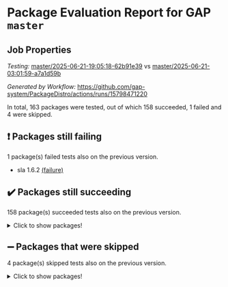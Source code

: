 # Package Evaluation Report for GAP `master`

## Job Properties

*Testing:* [master/2025-06-21-19:05:18-62b91e39](https://github.com/gap-system/PackageDistro/blob/data/reports/master/2025-06-21-19:05:18-62b91e39) vs [master/2025-06-21-03:01:59-a7a1d59b](https://github.com/gap-system/PackageDistro/blob/data/reports/master/2025-06-21-03:01:59-a7a1d59b)

*Generated by Workflow:* https://github.com/gap-system/PackageDistro/actions/runs/15798471220

In total, 163 packages were tested, out of which 158 succeeded, 1 failed and 4 were skipped.

## :exclamation: Packages still failing

1 package(s) failed tests also on the previous version.
- sla 1.6.2 [(failure)](https://github.com/gap-system/PackageDistro/actions/runs/15798471220/job/44533866707)

## :heavy_check_mark: Packages still succeeding

158 package(s) succeeded tests also on the previous version.
<details><summary>Click to show packages!</summary>

- 4ti2interface 2024.11-01 [(success)](https://github.com/gap-system/PackageDistro/actions/runs/15798471220/job/44533866492)
- ace 5.7.0 [(success)](https://github.com/gap-system/PackageDistro/actions/runs/15798471220/job/44533866489)
- aclib 1.3.2 [(success)](https://github.com/gap-system/PackageDistro/actions/runs/15798471220/job/44533866491)
- agt 0.3.1 [(success)](https://github.com/gap-system/PackageDistro/actions/runs/15798471220/job/44533866493)
- alco 1.1.1 [(success)](https://github.com/gap-system/PackageDistro/actions/runs/15798471220/job/44533866495)
- alnuth 3.2.1 [(success)](https://github.com/gap-system/PackageDistro/actions/runs/15798471220/job/44533866506)
- anupq 3.3.1 [(success)](https://github.com/gap-system/PackageDistro/actions/runs/15798471220/job/44533866500)
- atlasrep 2.1.9 [(success)](https://github.com/gap-system/PackageDistro/actions/runs/15798471220/job/44533866502)
- autodoc 2025.05.09 [(success)](https://github.com/gap-system/PackageDistro/actions/runs/15798471220/job/44533866508)
- automata 1.16 [(success)](https://github.com/gap-system/PackageDistro/actions/runs/15798471220/job/44533866497)
- automgrp 1.3.3 [(success)](https://github.com/gap-system/PackageDistro/actions/runs/15798471220/job/44533866509)
- autpgrp 1.11.1 [(success)](https://github.com/gap-system/PackageDistro/actions/runs/15798471220/job/44533866510)
- cap 2025.06-06 [(success)](https://github.com/gap-system/PackageDistro/actions/runs/15798471220/job/44533866512)
- caratinterface 2.3.7 [(success)](https://github.com/gap-system/PackageDistro/actions/runs/15798471220/job/44533866516)
- cddinterface 2024.09.02 [(success)](https://github.com/gap-system/PackageDistro/actions/runs/15798471220/job/44533866514)
- circle 1.6.6 [(success)](https://github.com/gap-system/PackageDistro/actions/runs/15798471220/job/44533866526)
- classicpres 1.22 [(success)](https://github.com/gap-system/PackageDistro/actions/runs/15798471220/job/44533866522)
- cohomolo 1.6.11 [(success)](https://github.com/gap-system/PackageDistro/actions/runs/15798471220/job/44533866521)
- congruence 1.2.7 [(success)](https://github.com/gap-system/PackageDistro/actions/runs/15798471220/job/44533866517)
- corefreesub 0.6 [(success)](https://github.com/gap-system/PackageDistro/actions/runs/15798471220/job/44533866519)
- corelg 1.57 [(success)](https://github.com/gap-system/PackageDistro/actions/runs/15798471220/job/44533866523)
- crime 1.6 [(success)](https://github.com/gap-system/PackageDistro/actions/runs/15798471220/job/44533866520)
- crisp 1.4.6 [(success)](https://github.com/gap-system/PackageDistro/actions/runs/15798471220/job/44533866532)
- crypting 0.10.6 [(success)](https://github.com/gap-system/PackageDistro/actions/runs/15798471220/job/44533866539)
- cryst 4.1.27 [(success)](https://github.com/gap-system/PackageDistro/actions/runs/15798471220/job/44533866541)
- crystcat 1.1.10 [(success)](https://github.com/gap-system/PackageDistro/actions/runs/15798471220/job/44533866533)
- ctbllib 1.3.11 [(success)](https://github.com/gap-system/PackageDistro/actions/runs/15798471220/job/44533866550)
- cubefree 1.20 [(success)](https://github.com/gap-system/PackageDistro/actions/runs/15798471220/job/44533866531)
- curlinterface 2.4.2 [(success)](https://github.com/gap-system/PackageDistro/actions/runs/15798471220/job/44533866551)
- cvec 2.8.4 [(success)](https://github.com/gap-system/PackageDistro/actions/runs/15798471220/job/44533866537)
- datastructures 0.3.3 [(success)](https://github.com/gap-system/PackageDistro/actions/runs/15798471220/job/44533866549)
- deepthought 1.0.9 [(success)](https://github.com/gap-system/PackageDistro/actions/runs/15798471220/job/44533866542)
- design 1.8.2 [(success)](https://github.com/gap-system/PackageDistro/actions/runs/15798471220/job/44533866540)
- difsets 2.3.1 [(success)](https://github.com/gap-system/PackageDistro/actions/runs/15798471220/job/44533866548)
- digraphs 1.10.0 [(success)](https://github.com/gap-system/PackageDistro/actions/runs/15798471220/job/44533866552)
- edim 1.3.8 [(success)](https://github.com/gap-system/PackageDistro/actions/runs/15798471220/job/44533866554)
- example 4.4.1 [(success)](https://github.com/gap-system/PackageDistro/actions/runs/15798471220/job/44533866546)
- examplesforhomalg 2023.10-01 [(success)](https://github.com/gap-system/PackageDistro/actions/runs/15798471220/job/44533866547)
- factint 1.6.3 [(success)](https://github.com/gap-system/PackageDistro/actions/runs/15798471220/job/44533866553)
- ferret 1.0.14 [(success)](https://github.com/gap-system/PackageDistro/actions/runs/15798471220/job/44533866560)
- fga 1.5.0 [(success)](https://github.com/gap-system/PackageDistro/actions/runs/15798471220/job/44533866561)
- fining 1.5.6 [(success)](https://github.com/gap-system/PackageDistro/actions/runs/15798471220/job/44533866555)
- float 1.0.7 [(success)](https://github.com/gap-system/PackageDistro/actions/runs/15798471220/job/44533866577)
- format 1.4.4 [(success)](https://github.com/gap-system/PackageDistro/actions/runs/15798471220/job/44533866558)
- forms 1.2.13 [(success)](https://github.com/gap-system/PackageDistro/actions/runs/15798471220/job/44533866573)
- fplsa 1.2.6 [(success)](https://github.com/gap-system/PackageDistro/actions/runs/15798471220/job/44533866562)
- fr 2.4.13 [(success)](https://github.com/gap-system/PackageDistro/actions/runs/15798471220/job/44533866568)
- francy 2.0.3 [(success)](https://github.com/gap-system/PackageDistro/actions/runs/15798471220/job/44533866563)
- fwtree 1.3 [(success)](https://github.com/gap-system/PackageDistro/actions/runs/15798471220/job/44533866570)
- gapdoc 1.6.7 [(success)](https://github.com/gap-system/PackageDistro/actions/runs/15798471220/job/44533866572)
- gauss 2024.11-01 [(success)](https://github.com/gap-system/PackageDistro/actions/runs/15798471220/job/44533866564)
- gaussforhomalg 2024.08-01 [(success)](https://github.com/gap-system/PackageDistro/actions/runs/15798471220/job/44533866569)
- gbnp 1.1.0 [(success)](https://github.com/gap-system/PackageDistro/actions/runs/15798471220/job/44533866581)
- generalizedmorphismsforcap 2025.02-01 [(success)](https://github.com/gap-system/PackageDistro/actions/runs/15798471220/job/44533866576)
- genss 1.6.9 [(success)](https://github.com/gap-system/PackageDistro/actions/runs/15798471220/job/44533866575)
- gradedmodules 2024.12-01 [(success)](https://github.com/gap-system/PackageDistro/actions/runs/15798471220/job/44533866574)
- gradedringforhomalg 2024.07-01 [(success)](https://github.com/gap-system/PackageDistro/actions/runs/15798471220/job/44533866579)
- grape 4.9.2 [(success)](https://github.com/gap-system/PackageDistro/actions/runs/15798471220/job/44533866598)
- groupoids 1.76 [(success)](https://github.com/gap-system/PackageDistro/actions/runs/15798471220/job/44533866586)
- grpconst 2.6.5 [(success)](https://github.com/gap-system/PackageDistro/actions/runs/15798471220/job/44533866592)
- guarana 0.96.3 [(success)](https://github.com/gap-system/PackageDistro/actions/runs/15798471220/job/44533866593)
- guava 3.20 [(success)](https://github.com/gap-system/PackageDistro/actions/runs/15798471220/job/44533866587)
- hap 1.66 [(success)](https://github.com/gap-system/PackageDistro/actions/runs/15798471220/job/44533866595)
- hapcryst 0.1.15 [(success)](https://github.com/gap-system/PackageDistro/actions/runs/15798471220/job/44533866588)
- hecke 1.5.4 [(success)](https://github.com/gap-system/PackageDistro/actions/runs/15798471220/job/44533866603)
- help 4.0 [(success)](https://github.com/gap-system/PackageDistro/actions/runs/15798471220/job/44533866596)
- homalg 2024.01-01 [(success)](https://github.com/gap-system/PackageDistro/actions/runs/15798471220/job/44533866613)
- homalgtocas 2023.11-01 [(success)](https://github.com/gap-system/PackageDistro/actions/runs/15798471220/job/44533866614)
- ibnp 0.15 [(success)](https://github.com/gap-system/PackageDistro/actions/runs/15798471220/job/44533866615)
- idrel 2.48 [(success)](https://github.com/gap-system/PackageDistro/actions/runs/15798471220/job/44533866601)
- images 1.3.3 [(success)](https://github.com/gap-system/PackageDistro/actions/runs/15798471220/job/44533866602)
- intpic 0.4.0 [(success)](https://github.com/gap-system/PackageDistro/actions/runs/15798471220/job/44533866599)
- io 4.9.3 [(success)](https://github.com/gap-system/PackageDistro/actions/runs/15798471220/job/44533866605)
- io_forhomalg 2023.02-04 [(success)](https://github.com/gap-system/PackageDistro/actions/runs/15798471220/job/44533866604)
- irredsol 1.4.4 [(success)](https://github.com/gap-system/PackageDistro/actions/runs/15798471220/job/44533866608)
- json 2.2.3 [(success)](https://github.com/gap-system/PackageDistro/actions/runs/15798471220/job/44533866600)
- jupyterkernel 1.5.1 [(success)](https://github.com/gap-system/PackageDistro/actions/runs/15798471220/job/44533866623)
- jupyterviz 1.5.6 [(success)](https://github.com/gap-system/PackageDistro/actions/runs/15798471220/job/44533866629)
- kan 1.37 [(success)](https://github.com/gap-system/PackageDistro/actions/runs/15798471220/job/44533866633)
- kbmag 1.5.11 [(success)](https://github.com/gap-system/PackageDistro/actions/runs/15798471220/job/44533866612)
- laguna 3.9.7 [(success)](https://github.com/gap-system/PackageDistro/actions/runs/15798471220/job/44533866606)
- liealgdb 2.2.1 [(success)](https://github.com/gap-system/PackageDistro/actions/runs/15798471220/job/44533866621)
- liepring 2.9.1 [(success)](https://github.com/gap-system/PackageDistro/actions/runs/15798471220/job/44533866607)
- liering 2.4.2 [(success)](https://github.com/gap-system/PackageDistro/actions/runs/15798471220/job/44533866616)
- linearalgebraforcap 2025.06-02 [(success)](https://github.com/gap-system/PackageDistro/actions/runs/15798471220/job/44533866620)
- lins 0.9 [(success)](https://github.com/gap-system/PackageDistro/actions/runs/15798471220/job/44533866630)
- localizeringforhomalg 2023.10-01 [(success)](https://github.com/gap-system/PackageDistro/actions/runs/15798471220/job/44533866622)
- loops 3.4.4 [(success)](https://github.com/gap-system/PackageDistro/actions/runs/15798471220/job/44533866618)
- lpres 1.1.1 [(success)](https://github.com/gap-system/PackageDistro/actions/runs/15798471220/job/44533866636)
- majoranaalgebras 1.5.2 [(success)](https://github.com/gap-system/PackageDistro/actions/runs/15798471220/job/44533866627)
- mapclass 1.4.6 [(success)](https://github.com/gap-system/PackageDistro/actions/runs/15798471220/job/44533866638)
- matgrp 0.71 [(success)](https://github.com/gap-system/PackageDistro/actions/runs/15798471220/job/44533866635)
- matricesforhomalg 2024.11-02 [(success)](https://github.com/gap-system/PackageDistro/actions/runs/15798471220/job/44533866631)
- modisom 3.0.0 [(success)](https://github.com/gap-system/PackageDistro/actions/runs/15798471220/job/44533866637)
- modulepresentationsforcap 2024.09-02 [(success)](https://github.com/gap-system/PackageDistro/actions/runs/15798471220/job/44533866639)
- modules 2024.12-01 [(success)](https://github.com/gap-system/PackageDistro/actions/runs/15798471220/job/44533866643)
- monoidalcategories 2025.03-02 [(success)](https://github.com/gap-system/PackageDistro/actions/runs/15798471220/job/44533866645)
- nconvex 2024.12-01 [(success)](https://github.com/gap-system/PackageDistro/actions/runs/15798471220/job/44533866649)
- nilmat 1.4.2 [(success)](https://github.com/gap-system/PackageDistro/actions/runs/15798471220/job/44533866656)
- nock 1.5 [(success)](https://github.com/gap-system/PackageDistro/actions/runs/15798471220/job/44533866647)
- normalizinterface 1.4.1 [(success)](https://github.com/gap-system/PackageDistro/actions/runs/15798471220/job/44533866640)
- nq 2.5.11 [(success)](https://github.com/gap-system/PackageDistro/actions/runs/15798471220/job/44533866644)
- numericalsgps 1.4.0 [(success)](https://github.com/gap-system/PackageDistro/actions/runs/15798471220/job/44533866652)
- openmath 11.5.3 [(success)](https://github.com/gap-system/PackageDistro/actions/runs/15798471220/job/44533866655)
- orb 5.0.1 [(success)](https://github.com/gap-system/PackageDistro/actions/runs/15798471220/job/44533866654)
- packagemanager 1.6.3 [(success)](https://github.com/gap-system/PackageDistro/actions/runs/15798471220/job/44533866653)
- patternclass 2.4.5 [(success)](https://github.com/gap-system/PackageDistro/actions/runs/15798471220/job/44533866658)
- permut 2.0.5 [(success)](https://github.com/gap-system/PackageDistro/actions/runs/15798471220/job/44533866651)
- polenta 1.3.11 [(success)](https://github.com/gap-system/PackageDistro/actions/runs/15798471220/job/44533866671)
- polymaking 0.8.7 [(success)](https://github.com/gap-system/PackageDistro/actions/runs/15798471220/job/44533866665)
- primgrp 3.4.4 [(success)](https://github.com/gap-system/PackageDistro/actions/runs/15798471220/job/44533866676)
- profiling 2.6.2 [(success)](https://github.com/gap-system/PackageDistro/actions/runs/15798471220/job/44533866668)
- qdistrnd 0.9.5 [(success)](https://github.com/gap-system/PackageDistro/actions/runs/15798471220/job/44533866666)
- qpa 1.35 [(success)](https://github.com/gap-system/PackageDistro/actions/runs/15798471220/job/44533866681)
- quagroup 1.8.4 [(success)](https://github.com/gap-system/PackageDistro/actions/runs/15798471220/job/44533866669)
- radiroot 2.9 [(success)](https://github.com/gap-system/PackageDistro/actions/runs/15798471220/job/44533866675)
- rcwa 4.7.1 [(success)](https://github.com/gap-system/PackageDistro/actions/runs/15798471220/job/44533866679)
- rds 1.8 [(success)](https://github.com/gap-system/PackageDistro/actions/runs/15798471220/job/44533866674)
- recog 1.4.4 [(success)](https://github.com/gap-system/PackageDistro/actions/runs/15798471220/job/44533866677)
- repndecomp 1.3.0 [(success)](https://github.com/gap-system/PackageDistro/actions/runs/15798471220/job/44533866690)
- repsn 3.1.2 [(success)](https://github.com/gap-system/PackageDistro/actions/runs/15798471220/job/44533866682)
- resclasses 4.7.3 [(success)](https://github.com/gap-system/PackageDistro/actions/runs/15798471220/job/44533866685)
- ringsforhomalg 2024.11-02 [(success)](https://github.com/gap-system/PackageDistro/actions/runs/15798471220/job/44533866684)
- sco 2023.08-01 [(success)](https://github.com/gap-system/PackageDistro/actions/runs/15798471220/job/44533866688)
- scscp 2.4.3 [(success)](https://github.com/gap-system/PackageDistro/actions/runs/15798471220/job/44533866687)
- semigroups 5.5.1 [(success)](https://github.com/gap-system/PackageDistro/actions/runs/15798471220/job/44533866691)
- sglppow 2.4 [(success)](https://github.com/gap-system/PackageDistro/actions/runs/15798471220/job/44533866689)
- sgpviz 0.999.6 [(success)](https://github.com/gap-system/PackageDistro/actions/runs/15798471220/job/44533866697)
- simpcomp 2.1.14 [(success)](https://github.com/gap-system/PackageDistro/actions/runs/15798471220/job/44533866693)
- singular 2024.06.03 [(success)](https://github.com/gap-system/PackageDistro/actions/runs/15798471220/job/44533866700)
- sl2reps 1.1 [(success)](https://github.com/gap-system/PackageDistro/actions/runs/15798471220/job/44533866694)
- smallantimagmas 0.4.1 [(success)](https://github.com/gap-system/PackageDistro/actions/runs/15798471220/job/44533866702)
- smallgrp 1.5.4 [(success)](https://github.com/gap-system/PackageDistro/actions/runs/15798471220/job/44533866698)
- smallsemi 0.7.2 [(success)](https://github.com/gap-system/PackageDistro/actions/runs/15798471220/job/44533866704)
- sonata 2.9.6 [(success)](https://github.com/gap-system/PackageDistro/actions/runs/15798471220/job/44533866703)
- sophus 1.27 [(success)](https://github.com/gap-system/PackageDistro/actions/runs/15798471220/job/44533866706)
- sotgrps 1.3 [(success)](https://github.com/gap-system/PackageDistro/actions/runs/15798471220/job/44533866712)
- spinsym 1.5.2 [(success)](https://github.com/gap-system/PackageDistro/actions/runs/15798471220/job/44533866710)
- standardff 1.0 [(success)](https://github.com/gap-system/PackageDistro/actions/runs/15798471220/job/44533866709)
- symbcompcc 1.3.2 [(success)](https://github.com/gap-system/PackageDistro/actions/runs/15798471220/job/44533866720)
- thelma 1.3 [(success)](https://github.com/gap-system/PackageDistro/actions/runs/15798471220/job/44533866725)
- tomlib 1.2.11 [(success)](https://github.com/gap-system/PackageDistro/actions/runs/15798471220/job/44533866713)
- toolsforhomalg 2025.05-01 [(success)](https://github.com/gap-system/PackageDistro/actions/runs/15798471220/job/44533866711)
- toric 1.9.6 [(success)](https://github.com/gap-system/PackageDistro/actions/runs/15798471220/job/44533866723)
- transgrp 3.6.5 [(success)](https://github.com/gap-system/PackageDistro/actions/runs/15798471220/job/44533866714)
- typeset 1.2.2 [(success)](https://github.com/gap-system/PackageDistro/actions/runs/15798471220/job/44533866715)
- ugaly 4.1.3 [(success)](https://github.com/gap-system/PackageDistro/actions/runs/15798471220/job/44533866730)
- unipot 1.6 [(success)](https://github.com/gap-system/PackageDistro/actions/runs/15798471220/job/44533866721)
- unitlib 5.0.0 [(success)](https://github.com/gap-system/PackageDistro/actions/runs/15798471220/job/44533866722)
- utils 0.89 [(success)](https://github.com/gap-system/PackageDistro/actions/runs/15798471220/job/44533866738)
- uuid 0.7 [(success)](https://github.com/gap-system/PackageDistro/actions/runs/15798471220/job/44533866728)
- walrus 0.9991 [(success)](https://github.com/gap-system/PackageDistro/actions/runs/15798471220/job/44533866727)
- wedderga 4.11.0 [(success)](https://github.com/gap-system/PackageDistro/actions/runs/15798471220/job/44533866742)
- wpe 0.8 [(success)](https://github.com/gap-system/PackageDistro/actions/runs/15798471220/job/44533866729)
- xmod 2.93 [(success)](https://github.com/gap-system/PackageDistro/actions/runs/15798471220/job/44533866733)
- xmodalg 1.32 [(success)](https://github.com/gap-system/PackageDistro/actions/runs/15798471220/job/44533866734)
- yangbaxter 0.10.6 [(success)](https://github.com/gap-system/PackageDistro/actions/runs/15798471220/job/44533866736)
- zeromqinterface 0.17 [(success)](https://github.com/gap-system/PackageDistro/actions/runs/15798471220/job/44533866737)
</details>

## :heavy_minus_sign: Packages that were skipped

4 package(s) skipped tests also on the previous version.
<details><summary>Click to show packages!</summary>

- browse 1.8.21 [(skipped)](https://github.com/gap-system/PackageDistro/actions/runs/15798471220/job/44533635363)
- itc 1.5.1 [(skipped)](https://github.com/gap-system/PackageDistro/actions/runs/15798471220/job/44533635363)
- polycyclic 2.16 [(skipped)](https://github.com/gap-system/PackageDistro/actions/runs/15798471220/job/44533635363)
- xgap 4.32 [(skipped)](https://github.com/gap-system/PackageDistro/actions/runs/15798471220/job/44533635363)
</details>


